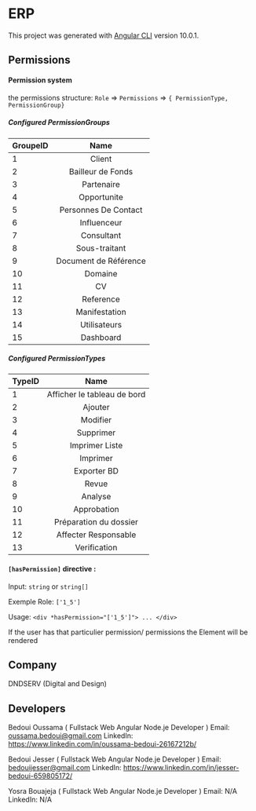 # ERP

This project was generated with [Angular CLI](https://github.com/angular/angular-cli) version 10.0.1.

## Permissions
####  Permission system
the permissions structure: `Role` => `Permissions` => `{ PermissionType, PermissionGroup}`

##### Configured PermissionGroups
| GroupeID      | Name          |
| ------------- |:-------------:|
|1| Client|
|2| Bailleur de Fonds|
|3| Partenaire|
|4| Opportunite|
|5| Personnes De Contact|
|6| Influenceur|
|7| Consultant|
|8| Sous-traitant|
|9| Document de Référence|
|10| Domaine|
|11| CV|
|12| Reference|
|13| Manifestation|
|14| Utilisateurs|
|15| Dashboard|

##### Configured PermissionTypes
| TypeID      | Name          |
| ------------- |:-------------:|
|1| Afficher le tableau de bord|
|2| Ajouter|
|3| Modifier|
|4| Supprimer|
|5| Imprimer Liste|
|6| Imprimer|
|7| Exporter BD|
|8| Revue|
|9| Analyse|
|10| Approbation|
|11| Préparation du dossier|
|12| Affecter Responsable|
|13| Verification|

####  `[hasPermission]` directive :

  Input: `string` or `string[]`

  Exemple Role: `['1_5']`

  Usage: `<div *hasPermission="['1_5']"> ... </div>`

  If the user has that particulier permission/ permissions the Element will be rendered

## Company 

DNDSERV (Digital and Design)

## Developers 
Bedoui Oussama ( Fullstack Web Angular Node.je Developer ) 
    Email: oussama.bedoui@gmail.com
    LinkedIn: https://www.linkedin.com/in/oussama-bedoui-26167212b/

Bedoui Jesser ( Fullstack Web Angular Node.je Developer )
    Email: bedouijesser@gmail.com
    LinkedIn: https://www.linkedin.com/in/jesser-bedoui-659805172/

Yosra Bouajeja ( Fullstack Web Angular Node.je Developer )
    Email: N/A
    LinkedIn: N/A
    
